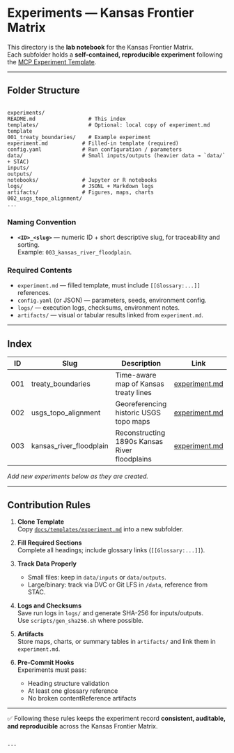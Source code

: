 # Experiments — Kansas Frontier Matrix

This directory is the **lab notebook** for the Kansas Frontier Matrix.  
Each subfolder holds a **self-contained, reproducible experiment** following the [MCP Experiment Template](../docs/templates/experiment.md).

---

## Folder Structure

```

experiments/
README.md                 # This index
templates/                # Optional: local copy of experiment.md template
001_treaty_boundaries/    # Example experiment
experiment.md           # Filled-in template (required)
config.yaml             # Run configuration / parameters
data/                   # Small inputs/outputs (heavier data → `data/` + STAC)
inputs/
outputs/
notebooks/              # Jupyter or R notebooks
logs/                   # JSONL + Markdown logs
artifacts/              # Figures, maps, charts
002_usgs_topo_alignment/
...

```

### Naming Convention

- **`<ID>_<slug>`** — numeric ID + short descriptive slug, for traceability and sorting.  
  Example: `003_kansas_river_floodplain`.

### Required Contents

- `experiment.md` — filled template, must include `[[Glossary:...]]` references.  
- `config.yaml` (or JSON) — parameters, seeds, environment config.  
- `logs/` — execution logs, checksums, environment notes.  
- `artifacts/` — visual or tabular results linked from `experiment.md`.

---

## Index

| ID   | Slug                    | Description                               | Link |
|------|-------------------------|-------------------------------------------|------|
| 001  | treaty_boundaries       | Time-aware map of Kansas treaty lines     | [experiment.md](001_treaty_boundaries/experiment.md) |
| 002  | usgs_topo_alignment     | Georeferencing historic USGS topo maps    | [experiment.md](002_usgs_topo_alignment/experiment.md) |
| 003  | kansas_river_floodplain | Reconstructing 1890s Kansas River floodplains | [experiment.md](003_kansas_river_floodplain/experiment.md) |

_Add new experiments below as they are created._

---

## Contribution Rules

1. **Clone Template**  
   Copy [`docs/templates/experiment.md`](../docs/templates/experiment.md) into a new subfolder.

2. **Fill Required Sections**  
   Complete all headings; include glossary links (`[[Glossary:...]]`).

3. **Track Data Properly**  
   - Small files: keep in `data/inputs` or `data/outputs`.  
   - Large/binary: track via DVC or Git LFS in `/data`, reference from STAC.  

4. **Logs and Checksums**  
   Save run logs in `logs/` and generate SHA-256 for inputs/outputs.  
   Use `scripts/gen_sha256.sh` where possible.

5. **Artifacts**  
   Store maps, charts, or summary tables in `artifacts/` and link them in `experiment.md`.

6. **Pre-Commit Hooks**  
   Experiments must pass:
   - Heading structure validation  
   - At least one glossary reference  
   - No broken contentReference artifacts  

---

✅ Following these rules keeps the experiment record **consistent, auditable, and reproducible** across the Kansas Frontier Matrix.
```

---
